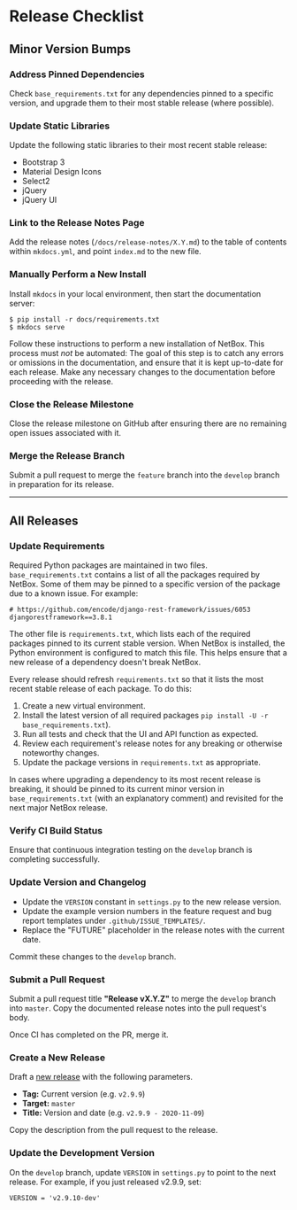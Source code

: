 # Release Checklist

## Minor Version Bumps

### Address Pinned Dependencies

Check `base_requirements.txt` for any dependencies pinned to a specific version, and upgrade them to their most stable release (where possible).

### Update Static Libraries

Update the following static libraries to their most recent stable release:

* Bootstrap 3
* Material Design Icons
* Select2
* jQuery
* jQuery UI

### Link to the Release Notes Page

Add the release notes (`/docs/release-notes/X.Y.md`) to the table of contents within `mkdocs.yml`, and point `index.md` to the new file.

### Manually Perform a New Install

Install `mkdocs` in your local environment, then start the documentation server:

```no-highlight
$ pip install -r docs/requirements.txt
$ mkdocs serve
```

Follow these instructions to perform a new installation of NetBox. This process must _not_ be automated: The goal of this step is to catch any errors or omissions in the documentation, and ensure that it is kept up-to-date for each release. Make any necessary changes to the documentation before proceeding with the release.

### Close the Release Milestone

Close the release milestone on GitHub after ensuring there are no remaining open issues associated with it.

### Merge the Release Branch

Submit a pull request to merge the `feature` branch into the `develop` branch in preparation for its release.

---

## All Releases

### Update Requirements

Required Python packages are maintained in two files. `base_requirements.txt` contains a list of all the packages required by NetBox. Some of them may be pinned to a specific version of the package due to a known issue. For example:

```
# https://github.com/encode/django-rest-framework/issues/6053
djangorestframework==3.8.1
```

The other file is `requirements.txt`, which lists each of the required packages pinned to its current stable version. When NetBox is installed, the Python environment is configured to match this file. This helps ensure that a new release of a dependency doesn't break NetBox.

Every release should refresh `requirements.txt` so that it lists the most recent stable release of each package. To do this:

1. Create a new virtual environment.
2. Install the latest version of all required packages `pip install -U -r base_requirements.txt`).
3. Run all tests and check that the UI and API function as expected.
4. Review each requirement's release notes for any breaking or otherwise noteworthy changes.
5. Update the package versions in `requirements.txt` as appropriate.

In cases where upgrading a dependency to its most recent release is breaking, it should be pinned to its current minor version in `base_requirements.txt` (with an explanatory comment) and revisited for the next major NetBox release.

### Verify CI Build Status

Ensure that continuous integration testing on the `develop` branch is completing successfully.

### Update Version and Changelog

* Update the `VERSION` constant in `settings.py` to the new release version.
* Update the example version numbers in the feature request and bug report templates under `.github/ISSUE_TEMPLATES/`.
* Replace the "FUTURE" placeholder in the release notes with the current date.

Commit these changes to the `develop` branch.

### Submit a Pull Request

Submit a pull request title **"Release vX.Y.Z"** to merge the `develop` branch into `master`. Copy the documented release notes into the pull request's body.

Once CI has completed on the PR, merge it.

### Create a New Release

Draft a [new release](https://github.com/netbox-community/netbox/releases/new) with the following parameters.

* **Tag:** Current version (e.g. `v2.9.9`)
* **Target:** `master`
* **Title:** Version and date (e.g. `v2.9.9 - 2020-11-09`)

Copy the description from the pull request to the release.

### Update the Development Version

On the `develop` branch, update `VERSION` in `settings.py` to point to the next release. For example, if you just released v2.9.9, set:

```
VERSION = 'v2.9.10-dev'
```
